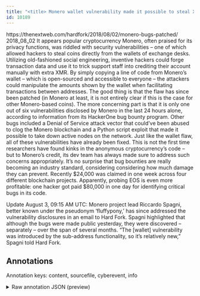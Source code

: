 ```yaml
---
title: "<title> Monero wallet vulnerability made it possible to steal XMR from exchanges </title>"
id: 10189
---
```


<title> Monero wallet vulnerability made it possible to steal XMR from exchanges </title>
<source> https://thenextweb.com/hardfork/2018/08/02/monero-bugs-patched/ </source>
<date> 2018_08_02 </date>
<text>
It appears popular cryptocurrency Monero, often praised for its privacy functions, was riddled with security vulnerabilities – one of which allowed hackers to steal coins directly from the wallets of exchange desks.
Utilizing old-fashioned social engineering, inventive hackers could forge transaction data and use it to trick support staff into crediting their account manually with extra XMR.
By simply copying a line of code from Monero’s wallet – which is open-sourced and accessible to everyone – the attackers could manipulate the amounts shown by the wallet when facilitating transactions between addresses.
The good thing is that the flaw has since been patched (in Monero at least, it is not entirely clear if this is the case for other Monero-based coins). The more concerning part is that it is only one out of six vulnerabilities disclosed by Monero in the last 24 hours alone, according to information from its HackerOne bug bounty program.
Other bugs included a Denial of Service attack vector that could’ve been abused to clog the Monero blockchain and a Python script exploit that made it possible to take down active nodes on the network. Just like the wallet flaw, all of these vulnerabilities have already been fixed.
This is not the first time researchers have found kinks in the anonymous cryptocurrency’s code – but to Monero’s credit, its dev team has always made sure to address such concerns appropriately.
It’s no surprise that bug bounties are really becoming an industry standard, considering considering how much damage they can prevent. Recently $24,000 was claimed in one week across four different blockchain projects.
Apparently, probing EOS is even more profitable: one hacker got paid $80,000 in one day for identifying critical bugs in its code.

Update August 3, 09:15 AM UTC: Monero project lead Riccardo Spagni, better known under the pseudonym ‘fluffypony,’ has since addressed the vulnerability disclosures in an email to Hard Fork.
Spagni highlighted that although the bugs were made public yesterday, they were discovered – separately – over the span of several months.
“The [wallet] vulnerability was introduced by the sub-address functionality, so it’s relatively new,” Spagni told Hard Fork.
</text>



## Annotations

Annotation keys: content, sourcefile, cyberevent, info

<details>
<summary>Raw annotation JSON (preview)</summary>

```json
{
  "content": "It appears popular cryptocurrency Monero, often praised for its privacy functions, was riddled with security vulnerabilities \u2013 one of which allowed hackers to steal coins directly from the wallets of exchange desks. Utilizing old-fashioned social engineering, inventive hackers could forge transaction data and use it to trick support staff into crediting their account manually with extra XMR. By simply copying a line of code from Monero\u2019s wallet \u2013 which is open-sourced and accessible to everyone \u2013 the attackers could manipulate the amounts shown by the wallet when facilitating transactions between addresses. The good thing is that the flaw has since been patched (in Monero at least, it is not entirely clear if this is the case for other Monero-based coins). The more concerning part is that it is only one out of six vulnerabilities disclosed by Monero in the last 24 hours alone, according to information from its HackerOne bug bounty program. Other bugs included a Denial of Service attack vector that could\u2019ve been abused to clog the Monero blockchain and a Python script exploit that made it possible to take down active nodes on the network. Just like the wallet flaw, all of these vulnerabilities have already been fixed. This is not the first time researchers have found kinks in the anonymous cryptocurrency\u2019s code \u2013 but to Monero\u2019s credit, its dev team has always made sure to address such concerns appropriately. It\u2019s no surprise that bug bounties are really becoming an industry standard, considering considering how much damage they can prevent. Recently $24,000 was claimed in one week across four different blockchain projects. Apparently, probing EOS is even more profitable: one hacker got paid $80,000 in one day for identifying critical bugs in its code.  Update August 3, 09:15 AM UTC: Monero project lead Riccardo Spagni, better known under the pseudonym \u2018fluffypony,\u2019 has since addressed the vulnerability disclosures in an email to Hard Fork. Spagni highlighted that although the bugs were made public yesterday, they were discovered \u2013 separately \u2013 over the span of several months. \u201cThe [wallet] vulnerability was introduced by the sub-address functionality, so it\u2019s relatively new,\u201d Spagni told Hard Fork.",
  "sourcefile": "10189.txt",
  "cyberevent": {
    "hopper": [
      {
        "index": 0,
        "relation": "Same",
        "events": [
          {
            "index": "E1",
            "type": "Attack",
            "realis": "Generic",
            "nugget": {
              "startOffset": 278,
              "index": "T2",
              "endOffset": 289,
              "text": "could forge"
            },
            "argument": [
              {
                "index": "T1",
                "text": "hackers",
                "endOffset": 277,
                "role": {
                  "type": "Attacker"
                },
                "startOffset": 270,
                "type": "Person"
              },
              {
                "index": "T6",
                "text": "transaction data",
                "endOffset": 306,
                "role": {
                  "type": "Tool"
                },
                "startOffset": 290,
                "type": "File"
              },
              {
                "index": "T37",
                "text": "Utilizing old-fashioned social engineering",
                "endOffset": 258,
                "role": {
                  "CAPEC-Meta": "Manipulate Human Behavior",
                  "type": "Attack-Pattern",
                  "confidence": 0.9226567149162292
                },
                "startOffset": 216,
                "type": "Capabilities"
              }
            ],
            "subtype": "Phishing"
          },
          {
            "index": "E2",
            "type": "Attack",
            "realis": "Generic",
            "nugget": {
              "startOffs
```
</details>

